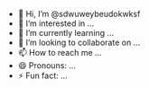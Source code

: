 - 👋 Hi, I’m @sdwuweybeudokwksf
- 👀 I’m interested in ...
- 🌱 I’m currently learning ...
- 💞️ I’m looking to collaborate on ...
- 📫 How to reach me ...
- 😄 Pronouns: ...
- ⚡ Fun fact: ...

<!---
sdwuweybeudokwksf/sdwuweybeudokwksf is a ✨ special ✨ repository because its `README.md` (this file) appears on your GitHub profile.
You can click the Preview link to take a look at your changes.
--->
